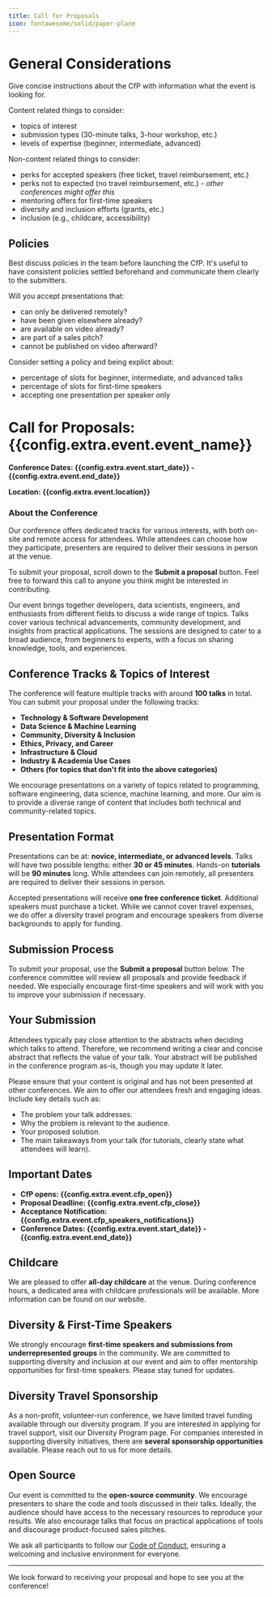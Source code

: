```yaml
---
title: Call for Proposals
icon: fontawesome/solid/paper-plane
---
```


# General Considerations

Give concise instructions about the CfP with information what the event is looking for.

Content related things to consider:
 - topics of interest
 - submission types (30-minute talks, 3-hour workshop, etc.)
 - levels of expertise (beginner, intermediate, advanced)

Non-content related things to consider:
 - perks for accepted speakers (free ticket, travel reimbursement, etc.)
 - perks not to expected (no travel reimbursement, etc.) - _other conferences might offer this_
 - mentoring offers for first-time speakers
 - diversity and inclusion efforts (grants, etc.)
 - inclusion (e.g., childcare, accessibility)

## Policies

Best discuss policies in the team before launching the CfP.
It's useful to have consistent policies settled beforehand and communicate them clearly to the submitters.

Will you accept presentations that:

- can only be delivered remotely?
- have been given elsewhere already?
- are available on video already?
- are part of a sales pitch?
- cannot be published on video afterward?

Consider setting a policy and being explict about:

- percentage of slots for beginner, intermediate, and advanced talks
- percentage of slots for first-time speakers
- accepting one presentation per speaker only


# Call for Proposals: {{config.extra.event.event_name}}

**Conference Dates: {{config.extra.event.start_date}} - {{config.extra.event.end_date}}**

**Location: {{config.extra.event.location}}**

### About the Conference

Our conference offers dedicated tracks for various interests, with both on-site and remote access for attendees. While
attendees can choose how they participate, presenters are required to deliver their sessions in person at the venue.

To submit your proposal, scroll down to the **Submit a proposal** button. Feel free to forward this call to anyone you
think might be interested in contributing.

Our event brings together developers, data scientists, engineers, and enthusiasts from different fields to discuss a
wide range of topics. Talks cover various technical advancements, community development, and insights from practical
applications. The sessions are designed to cater to a broad audience, from beginners to experts, with a focus on sharing
knowledge, tools, and experiences.

## Conference Tracks & Topics of Interest

The conference will feature multiple tracks with around **100 talks** in total. You can submit your proposal under the
following tracks:

- **Technology & Software Development**
- **Data Science & Machine Learning**
- **Community, Diversity & Inclusion**
- **Ethics, Privacy, and Career**
- **Infrastructure & Cloud**
- **Industry & Academia Use Cases**
- **Others (for topics that don't fit into the above categories)**

We encourage presentations on a variety of topics related to programming, software engineering, data science, machine
learning, and more. Our aim is to provide a diverse range of content that includes both technical and community-related
topics.

## Presentation Format

Presentations can be at: **novice, intermediate, or advanced levels**. Talks will have two possible lengths: either **30
or 45
minutes**. Hands-on **tutorials** will be **90 minutes** long. While attendees can join remotely, all presenters are
required to
deliver their sessions in person.

Accepted presentations will receive **one free conference ticket**. Additional speakers must purchase a ticket. While we
cannot cover travel expenses, we do offer a
diversity travel program and encourage speakers from diverse backgrounds to apply for funding.

## Submission Process

To submit your proposal, use the **Submit a proposal** button below. The conference committee will review all proposals
and provide feedback if needed. We especially encourage first-time speakers and will work with you to improve your
submission if necessary.

## Your Submission

Attendees typically pay close attention to the abstracts when deciding which talks to attend. Therefore, we recommend
writing a clear and concise abstract that reflects the value of your talk. Your abstract will be published in the
conference program as-is, though you may update it later.

Please ensure that your content is original and has not been presented at other conferences. We aim to offer our
attendees fresh and engaging ideas. Include key details such as:

- The problem your talk addresses.
- Why the problem is relevant to the audience.
- Your proposed solution.
- The main takeaways from your talk (for tutorials, clearly state what attendees will learn).

## Important Dates

- **CfP opens: {{config.extra.event.cfp_open}}**
- **Proposal Deadline: {{config.extra.event.cfp_close}}**
- **Acceptance Notification: {{config.extra.event.cfp_speakers_notifications}}**
- **Conference Dates: {{config.extra.event.start_date}} - {{config.extra.event.end_date}}**

## Childcare

We are pleased to offer **all-day childcare** at the venue. During conference hours, a dedicated area with childcare
professionals will be available. More information can be found on our website.

## Diversity & First-Time Speakers

We strongly encourage **first-time speakers and submissions from underrepresented groups** in the community. We are
committed to supporting diversity and inclusion at our event and aim to offer mentorship opportunities for first-time
speakers. Please stay tuned for updates.

## Diversity Travel Sponsorship

As a non-profit, volunteer-run conference, we have limited travel funding available through our diversity program. If
you are interested in applying for travel support, visit our Diversity Program page. For companies interested in
supporting diversity initiatives, there are **several sponsorship opportunities** available. Please reach out to us for
more details.

## Open Source

Our event is committed to the **open-source community**. We encourage presenters to share the code and tools discussed
in their talks. Ideally, the audience should have access to the necessary resources to reproduce your results. We also
encourage talks that focus on practical applications of tools and discourage product-focused sales pitches.

We ask all participants to follow our [Code of Conduct](https://example.com/code-of-conduct), ensuring a welcoming and
inclusive environment for everyone.

---

We look forward to receiving your proposal and hope to see you at the conference!